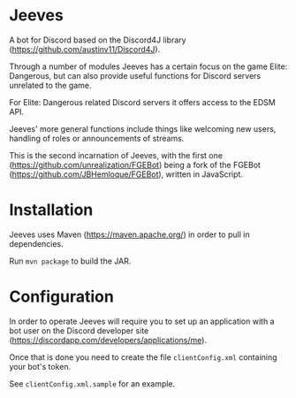 # Jeeves

A bot for Discord based on the Discord4J library (https://github.com/austinv11/Discord4J).

Through a number of modules Jeeves has a certain focus on the game Elite: Dangerous, but can also provide useful functions for Discord servers unrelated to the game.

For Elite: Dangerous related Discord servers it offers access to the EDSM API.

Jeeves' more general functions include things like welcoming new users, handling of roles or announcements of streams.

This is the second incarnation of Jeeves, with the first one (https://github.com/unrealization/FGEBot) being a fork of the FGEBot (https://github.com/JBHemloque/FGEBot), written in JavaScript.

# Installation

Jeeves uses Maven (https://maven.apache.org/) in order to pull in dependencies.

Run `mvn package` to build the JAR.

# Configuration

In order to operate Jeeves will require you to set up an application with a bot user on the Discord developer site (https://discordapp.com/developers/applications/me).

Once that is done you need to create the file `clientConfig.xml` containing your bot's token.

See `clientConfig.xml.sample` for an example.
